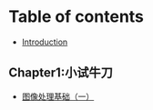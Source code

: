 # Table of contents

* [Introduction](README.md)

## Chapter1:小试牛刀

* [图像处理基础（一）](chapter1-xiao-shi-niu-dao/tu-xiang-chu-li-ji-chu-yi.md)

